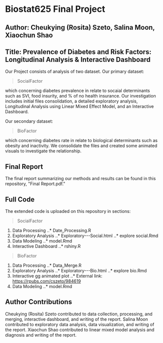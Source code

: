 # Biostat625 Final Project
## Author: Cheukying (Rosita) Szeto, Salina Moon, Xiaochun Shao
## Title: Prevalence of Diabetes and Risk Factors: Longitudinal Analysis & Interactive Dashboard

Our Project consists of analysis of two dataset. 
Our primary dataset:

> SocialFactor

which concerning diabetes prevalence in relate to socaial determinants such as SVI, food insurity, and % of no health insurance. Our investigation includes initial files consolidation, a detailed exploratory analysis, Longitudinal Analysis using Linear Mixed Effect Model, and an Interactive Dashboard. 

Our secondary dataset:

> BioFactor

which concerning diabetes rate in relate to biological determinants such as obesity and inactivity. We consolidate the files and created some animated visuals to investigate the relationship. 

## Final Report

The final report summarizing our methods and results can be found in this repository, "Final Report.pdf."

## Full Code

The extended code is uploaded on this repository in sections:

> SocialFactor

1. Data Processing
..* Date_Processing.R
2. Exploratory Analysis
..* Exploratory---Social.html
..* explore social.Rmd
3. Data Modeling
..* model.Rmd
4. Interactive Dashboard
..* rshiny.R

> BioFactor

1. Data Processing
..* Data_Merge.R
2. Exploratory Analysis
..* Exploratory---Bio.html
..* explore bio.Rmd
3. Interactive gg animated plot
..* External link: https://rpubs.com/cszeto/984619
4. Data Modeling
..* model.Rmd


## Author Contributions

Cheukying (Rosita) Szeto contributed to data collection, processing, and merging, interactive dashboard, and writing of the report. 
Salina Moon contributed to exploratory data analysis, data visualization, and writing of the report. 
Xiaochun Shao contributed to linear mixed model analysis and diagnosis and writing of the report. 
